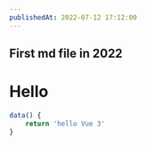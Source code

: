 ```yaml
---
publishedAt: 2022-07-12 17:12:00
---
```


## First md file in 2022

# Hello

```javascript
data() {
	return 'hello Vue 3'
}
```
